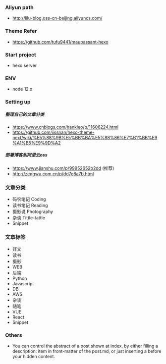 ### Aliyun path
- http://lilu-blog.oss-cn-beijing.aliyuncs.com/

### Theme Refer
- https://github.com/tufu9441/maupassant-hexo

### Start project
- hexo server

### ENV
- node 12.x

### Setting up
##### 整理自己的文章分类
- https://www.cnblogs.com/hankleo/p/11606224.html
- https://github.com/iissnan/hexo-theme-next/wiki/%E5%88%9B%E5%BB%BA%E5%88%86%E7%B1%BB%E9%A1%B5%E9%9D%A2

##### 部署博客到阿里云oss
- https://www.jianshu.com/p/99952652b2dd (推荐)
- http://zengwu.com.cn/p/dd7e8a7b.html

### 文章分类
- 码农笔记     Coding
- 读书笔记     Reading
- 摄影说       Photography
- 杂谈         Tittle-tattle
- Snippet

### 文章标签
- 好文
- 读书
- 摄影
- WEB
- 后端
- Python
- Javascript
- DB
- AWS
- 杂谈
- 随笔
- VUE
- React
- Snippet

### Others
- You can control the abstract of a post shown at index, by either filling a description: item in front-matter of the post.md, or just inserting a <!--more--> before your hidden content.